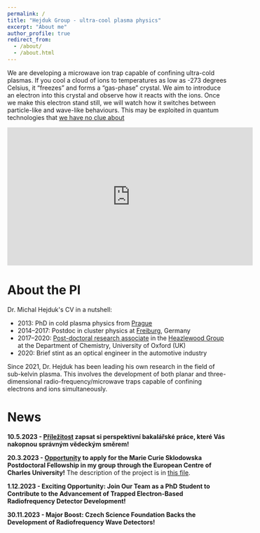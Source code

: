 ```yaml
---
permalink: /
title: "Hejduk Group - ultra-cool plasma physics"
excerpt: "About me"
author_profile: true
redirect_from: 
  - /about/
  - /about.html
---
```


We are developing a microwave ion trap capable of confining ultra-cold plasmas. If you cool a cloud of ions to temperatures as low as -273 degrees Celsius, it “freezes” and forms a “gas-phase” crystal. We aim to introduce an electron into this crystal and observe how it reacts with the ions. Once we make this electron stand still, we will watch how it switches between particle-like and wave-like behaviours. This may be exploited in quantum technologies that [we have no clue about](https://en.wikipedia.org/wiki/Ball_Lightning_(novel)) 

 <iframe width="560" height="315"
src="https://www.youtube.com/embed/GFbpZg6TR64" 
frameborder="0" 
allow="accelerometer; autoplay; encrypted-media; gyroscope; picture-in-picture" 
allowfullscreen></iframe>

About the PI
======

Dr. Michal Hejduk's CV in a nutshell:

- 2013: PhD in cold plasma physics from [Prague](https://cuni.cz/UKEN-1.html)
- 2014–2017: Postdoc in cluster physics at [Freiburg](https://www.physik.uni-freiburg.de/), Germany
- 2017–2020: [Post-doctoral research associate](http://www.chem.ox.ac.uk/dr-michal-hejduk.aspx) in the [Heazlewood Group](http://heazlewood.chem.ox.ac.uk/) at the Department of Chemistry, University of Oxford (UK)
- 2020: Brief stint as an optical engineer in the automotive industry

Since 2021, Dr. Hejduk has been leading his own research in the field of sub-kelvin plasma. This involves the development of both planar and three-dimensional radio-frequency/microwave traps capable of confining electrons and ions simultaneously.



News
======
**10.5.2023 - [Příležitost](/positions) zapsat si perspektivní bakalářské práce, které Vás nakopnou správným vědeckým směrem!**

**20.3.2023 - [Opportunity](https://ec.cuni.cz/ECEN-128.html) to apply for the Marie Curie Sklodowska Postdoctoral Fellowship in my group through the European Centre of Charles University!** The description of the project is in [this file](https://cunicz-my.sharepoint.com/:x:/g/personal/62122368_cuni_cz/EcnkRgBxUxVHpf8FuvBYMR0B_sLmxQAwggjMbuHUio6Qow?e=c05efh).

**1.12.2023 - Exciting Opportunity: Join Our Team as a PhD Student to Contribute to the Advancement of Trapped Electron-Based Radiofrequency Detector Development!**

**30.11.2023 - Major Boost: Czech Science Foundation Backs the Development of Radiofrequency Wave Detectors!**



